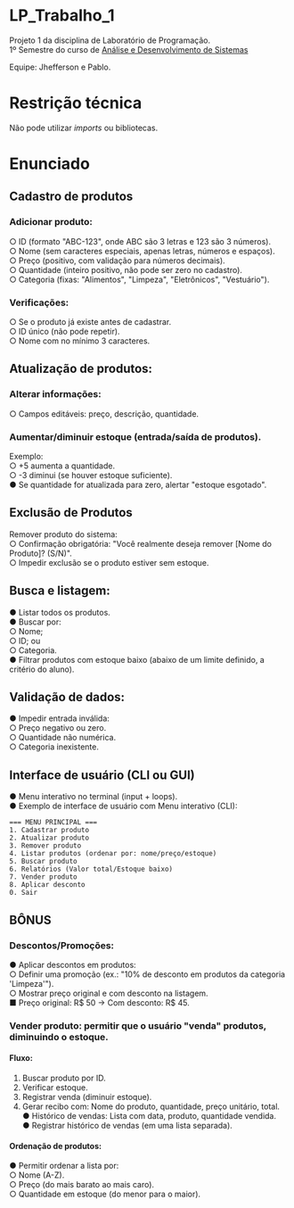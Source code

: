 # LP_Trabalho_1

Projeto 1 da disciplina de Laboratório de Programação.<br>
1º Semestre do curso
de [Análise e Desenvolvimento de Sistemas](https://www.ufc.br/ensino/guia-de-profissoes/17805-analise-e-desenvolvimento-de-sistemas)

Equipe: Jhefferson e Pablo.

# Restrição técnica

Não pode utilizar _imports_ ou bibliotecas.

# Enunciado

## Cadastro de produtos

### Adicionar produto:

○ ID (formato "ABC-123", onde ABC são 3 letras e 123 são 3 números).
<br>○ Nome (sem caracteres especiais, apenas letras, números e espaços).
<br>○ Preço (positivo, com validação para números decimais).
<br>○ Quantidade (inteiro positivo, não pode ser zero no cadastro).
<br>○ Categoria (fixas: "Alimentos", "Limpeza", "Eletrônicos", "Vestuário").

### Verificações:

○ Se o produto já existe antes de cadastrar.
<br>○ ID único (não pode repetir).
<br>○ Nome com no mínimo 3 caracteres.

## Atualização de produtos:

### Alterar informações:

○ Campos editáveis: preço, descrição, quantidade.

### Aumentar/diminuir estoque (entrada/saída de produtos).

Exemplo:
<br>○ +5 aumenta a quantidade.
<br>○ -3 diminui (se houver estoque suficiente).
<br>● Se quantidade for atualizada para zero, alertar "estoque esgotado".

## Exclusão de Produtos

Remover produto do sistema:
<br>○ Confirmação obrigatória: "Você realmente deseja remover [Nome do
Produto]? (S/N)".
<br>○ Impedir exclusão se o produto estiver sem estoque.

## Busca e listagem:

● Listar todos os produtos.
<br>● Buscar por:
<br>○ Nome;
<br>○ ID; ou
<br>○ Categoria.
<br>● Filtrar produtos com estoque baixo (abaixo de um limite definido, a critério do aluno).

## Validação de dados:

● Impedir entrada inválida:
<br>○ Preço negativo ou zero.
<br>○ Quantidade não numérica.
<br>○ Categoria inexistente.

## Interface de usuário (CLI ou GUI)

● Menu interativo no terminal (input + loops).
<br>● Exemplo de interface de usuário com Menu interativo (CLI):

```text
=== MENU PRINCIPAL ===
1. Cadastrar produto
2. Atualizar produto
3. Remover produto
4. Listar produtos (ordenar por: nome/preço/estoque)
5. Buscar produto
6. Relatórios (Valor total/Estoque baixo)
7. Vender produto
8. Aplicar desconto
0. Sair
```

## BÔNUS

### Descontos/Promoções:

● Aplicar descontos em produtos:
<br>○ Definir uma promoção (ex.: "10% de desconto em produtos da categoria
'Limpeza'").
<br>○ Mostrar preço original e com desconto na listagem.
<br>■ Preço original: R\$ 50 → Com desconto: R\$ 45.

### Vender produto: permitir que o usuário "venda" produtos, diminuindo o estoque.

#### Fluxo:

1. Buscar produto por ID.
2. Verificar estoque.
3. Registrar venda (diminuir estoque).
4. Gerar recibo com: Nome do produto, quantidade, preço unitário, total.
   <br>● Histórico de vendas: Lista com data, produto, quantidade vendida.
   <br>● Registrar histórico de vendas (em uma lista separada).

#### Ordenação de produtos:

● Permitir ordenar a lista por:
<br>○ Nome (A-Z).
<br>○ Preço (do mais barato ao mais caro).
<br>○ Quantidade em estoque (do menor para o maior).
